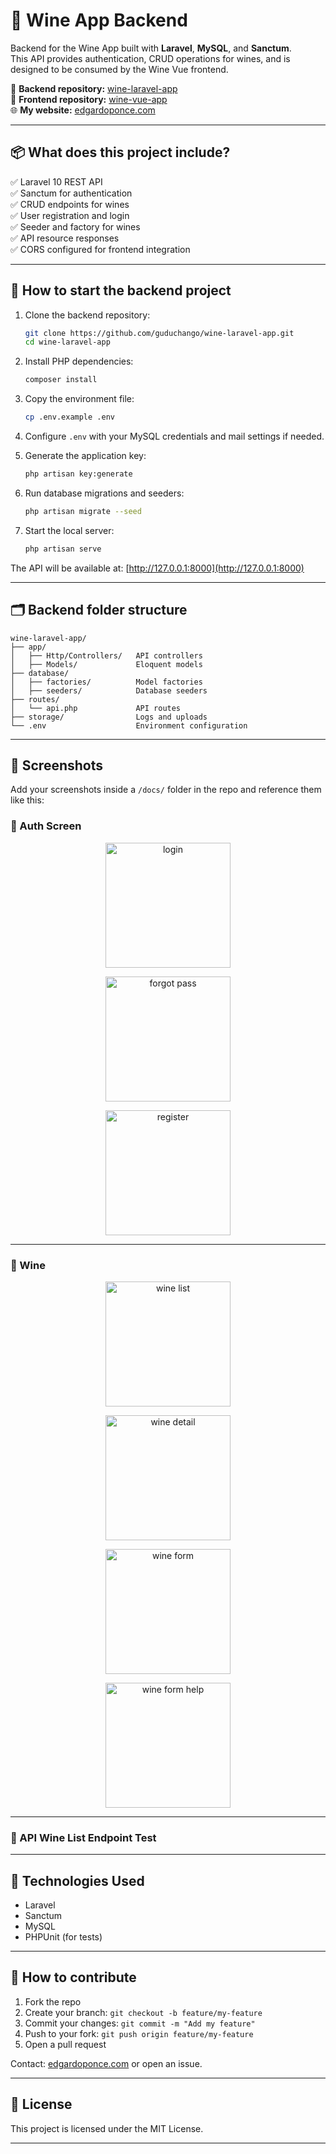 # 🍷 Wine App Backend

Backend for the Wine App built with **Laravel**, **MySQL**, and **Sanctum**.\
This API provides authentication, CRUD operations for wines, and is designed to be consumed by the Wine Vue frontend.

🔗 **Backend repository:** [wine-laravel-app](https://github.com/guduchango/wine-laravel-app)\
🔗 **Frontend repository:** [wine-vue-app](https://github.com/guduchango/wine-vue-app)\
🌐 **My website:** [edgardoponce.com](https://edgardoponce.com)

---

## 📦 What does this project include?

✅ Laravel 10 REST API\
✅ Sanctum for authentication\
✅ CRUD endpoints for wines\
✅ User registration and login\
✅ Seeder and factory for wines\
✅ API resource responses\
✅ CORS configured for frontend integration

---

## 🚀 How to start the backend project

1. Clone the backend repository:

   ```bash
   git clone https://github.com/guduchango/wine-laravel-app.git
   cd wine-laravel-app
   ```

2. Install PHP dependencies:

   ```bash
   composer install
   ```

3. Copy the environment file:

   ```bash
   cp .env.example .env
   ```

4. Configure `.env` with your MySQL credentials and mail settings if needed.

5. Generate the application key:

   ```bash
   php artisan key:generate
   ```

6. Run database migrations and seeders:

   ```bash
   php artisan migrate --seed
   ```

7. Start the local server:

   ```bash
   php artisan serve
   ```

The API will be available at: [http://127.0.0.1:8000](http://127.0.0.1:8000)

---

## 🗂 Backend folder structure

```
wine-laravel-app/
├── app/
│   ├── Http/Controllers/   API controllers
│   ├── Models/             Eloquent models
├── database/
│   ├── factories/          Model factories
│   ├── seeders/            Database seeders
├── routes/
│   └── api.php             API routes
├── storage/                Logs and uploads
└── .env                    Environment configuration
```

---

## 📸 Screenshots

Add your screenshots inside a `/docs/` folder in the repo and reference them like this:

### 🔑 Auth Screen

<p align="center">
  <img src="docs/auth_login.png" alt="login" width="200"/>
</p>

<p align="center">
  <img src="docs/auth_forgot_pass.png" alt="forgot pass" width="200"/>
</p>

<p align="center">
  <img src="docs/auth_register.png" alt="register" width="200"/>
</p>

---

### 🍷 Wine

<p align="center">
  <img src="docs/wine_list.png" alt="wine list" width="200"/>
</p>

<p align="center">
  <img src="docs/wine_detail.png" alt="wine detail" width="200"/>
</p>

<p align="center">
  <img src="docs/wine_form.png" alt="wine form" width="200"/>
</p>

<p align="center">
  <img src="docs/wine_form_help.png" alt="wine form help" width="200"/>
</p>


---

### 🔗 API Wine List Endpoint Test



---

## 🎨 Technologies Used

- Laravel
- Sanctum
- MySQL
- PHPUnit (for tests)

---

## 🎯 How to contribute

1. Fork the repo
2. Create your branch: `git checkout -b feature/my-feature`
3. Commit your changes: `git commit -m "Add my feature"`
4. Push to your fork: `git push origin feature/my-feature`
5. Open a pull request

Contact: [edgardoponce.com](https://edgardoponce.com) or open an issue.

---

## 📄 License

This project is licensed under the MIT License.

---
